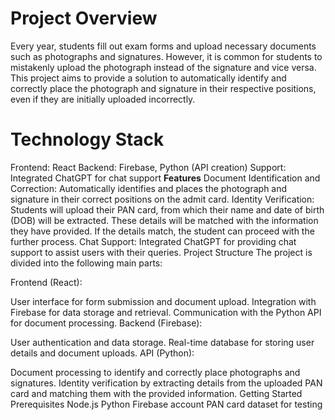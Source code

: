# Project Overview
Every year, students fill out exam forms and upload necessary documents such as photographs and signatures. However, it is common for students to mistakenly upload the photograph instead of the signature and vice versa. This project aims to provide a solution to automatically identify and correctly place the photograph and signature in their respective positions, even if they are initially uploaded incorrectly.

# Technology Stack
Frontend: React
Backend: Firebase, Python (API creation)
Support: Integrated ChatGPT for chat support
**Features**
Document Identification and Correction: Automatically identifies and places the photograph and signature in their correct positions on the admit card.
Identity Verification: Students will upload their PAN card, from which their name and date of birth (DOB) will be extracted. These details will be matched with the information they have provided. If the details match, the student can proceed with the further process.
Chat Support: Integrated ChatGPT for providing chat support to assist users with their queries.
Project Structure
The project is divided into the following main parts:

Frontend (React):

User interface for form submission and document upload.
Integration with Firebase for data storage and retrieval.
Communication with the Python API for document processing.
Backend (Firebase):

User authentication and data storage.
Real-time database for storing user details and document uploads.
API (Python):

Document processing to identify and correctly place photographs and signatures.
Identity verification by extracting details from the uploaded PAN card and matching them with the provided information.
Getting Started
Prerequisites
Node.js
Python
Firebase account
PAN card dataset for testing

